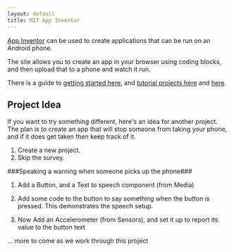 ```yaml
---
layout: default
title: MIT App Inventor
---
```


[App Inventor](http://appinventor.mit.edu/explore/) can be used to create applications that can be run on an Android phone.

The site allows you to create an app in your browser using coding blocks, and then upload that to a phone and watch it run.

There is a guide to [getting started here](http://appinventor.mit.edu/explore/get-started.html), and [tutorial projects here](http://appinventor.mit.edu/explore/ai2/tutorials.html) and [here](https://projects.raspberrypi.org/en/coderdojo/app-inventor-for-social-enterprise).

## Project Idea

If you want to try something different, here's an idea for another project. The plan is to create an app that will stop someone from taking your phone, and if it does get taken then keep track of it.

1. Create a new project.
2. Skip the survey.

###Speaking a warning when someone picks up the phone###
1. Add a Button, and a Text to speech component (from Media)
2. Add some code to the button to say something when the button is pressed. This demonstrates the speech setup.

4. Now Add an Accelerometer (from Sensors), and set it up to report its value to the button text

... more to come as we work through this project
